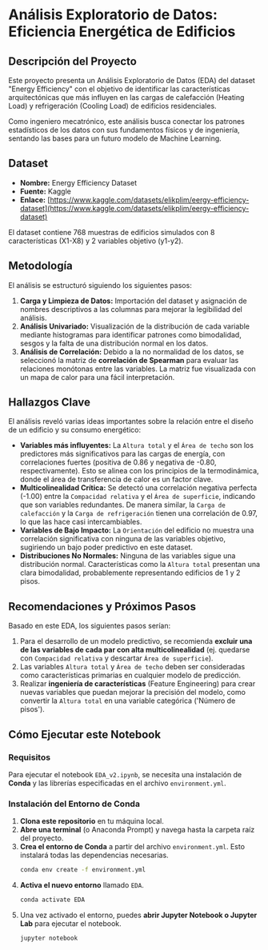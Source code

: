 # Análisis Exploratorio de Datos: Eficiencia Energética de Edificios

## Descripción del Proyecto

Este proyecto presenta un Análisis Exploratorio de Datos (EDA) del dataset "Energy Efficiency" con el objetivo de identificar las características arquitectónicas que más influyen en las cargas de calefacción (Heating Load) y refrigeración (Cooling Load) de edificios residenciales.

Como ingeniero mecatrónico, este análisis busca conectar los patrones estadísticos de los datos con sus fundamentos físicos y de ingeniería, sentando las bases para un futuro modelo de Machine Learning.

## Dataset

- **Nombre:** Energy Efficiency Dataset
- **Fuente:** Kaggle
- **Enlace:** [https://www.kaggle.com/datasets/elikplim/eergy-efficiency-dataset](https://www.kaggle.com/datasets/elikplim/eergy-efficiency-dataset)

El dataset contiene 768 muestras de edificios simulados con 8 características (X1-X8) y 2 variables objetivo (y1-y2).

## Metodología

El análisis se estructuró siguiendo los siguientes pasos:

1.  **Carga y Limpieza de Datos:** Importación del dataset y asignación de nombres descriptivos a las columnas para mejorar la legibilidad del análisis.
2.  **Análisis Univariado:** Visualización de la distribución de cada variable mediante histogramas para identificar patrones como bimodalidad, sesgos y la falta de una distribución normal en los datos.
3.  **Análisis de Correlación:** Debido a la no normalidad de los datos, se seleccionó la matriz de **correlación de Spearman** para evaluar las relaciones monótonas entre las variables. La matriz fue visualizada con un mapa de calor para una fácil interpretación.

## Hallazgos Clave

El análisis reveló varias ideas importantes sobre la relación entre el diseño de un edificio y su consumo energético:

* **Variables más influyentes:** La `Altura total` y el `Área de techo` son los predictores más significativos para las cargas de energía, con correlaciones fuertes (positiva de 0.86 y negativa de -0.80, respectivamente). Esto se alinea con los principios de la termodinámica, donde el área de transferencia de calor es un factor clave.
* **Multicolinealidad Crítica:** Se detectó una correlación negativa perfecta (-1.00) entre la `Compacidad relativa` y el `Área de superficie`, indicando que son variables redundantes. De manera similar, la `Carga de calefacción` y la `Carga de refrigeración` tienen una correlación de 0.97, lo que las hace casi intercambiables.
* **Variables de Bajo Impacto:** La `Orientación` del edificio no muestra una correlación significativa con ninguna de las variables objetivo, sugiriendo un bajo poder predictivo en este dataset.
* **Distribuciones No Normales:** Ninguna de las variables sigue una distribución normal. Características como la `Altura total` presentan una clara bimodalidad, probablemente representando edificios de 1 y 2 pisos.

## Recomendaciones y Próximos Pasos

Basado en este EDA, los siguientes pasos serían:

1.  Para el desarrollo de un modelo predictivo, se recomienda **excluir una de las variables de cada par con alta multicolinealidad** (ej. quedarse con `Compacidad relativa` y descartar `Área de superficie`).
2.  Las variables `Altura total` y `Área de techo` deben ser consideradas como características primarias en cualquier modelo de predicción.
3.  Realizar **ingeniería de características** (Feature Engineering) para crear nuevas variables que puedan mejorar la precisión del modelo, como convertir la `Altura total` en una variable categórica ('Número de pisos').

## Cómo Ejecutar este Notebook

### Requisitos

Para ejecutar el notebook `EDA_v2.ipynb`, se necesita una instalación de **Conda** y las librerías especificadas en el archivo `environment.yml`.

### Instalación del Entorno de Conda

1.  **Clona este repositorio** en tu máquina local.
2.  **Abre una terminal** (o Anaconda Prompt) y navega hasta la carpeta raíz del proyecto.
3.  **Crea el entorno de Conda** a partir del archivo `environment.yml`. Esto instalará todas las dependencias necesarias.
    ```bash
    conda env create -f environment.yml
    ```
4.  **Activa el nuevo entorno** llamado `EDA`.
    ```bash
    conda activate EDA
    ```
5.  Una vez activado el entorno, puedes **abrir Jupyter Notebook o Jupyter Lab** para ejecutar el notebook.
    ```bash
    jupyter notebook
    ```